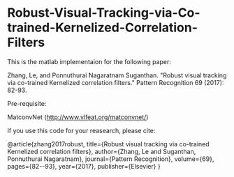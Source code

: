 # Robust-Visual-Tracking-via-Co-trained-Kernelized-Correlation-Filters

This is the matlab implementaion for the following paper:

Zhang, Le, and Ponnuthurai Nagaratnam Suganthan. "Robust visual tracking via co-trained Kernelized correlation filters." Pattern Recognition 69 (2017): 82-93.

Pre-requisite:

MatconvNet (http://www.vlfeat.org/matconvnet/)

If you use this code for your reasearch, please cite:


@article{zhang2017robust,
  title={Robust visual tracking via co-trained Kernelized correlation filters},
  author={Zhang, Le and Suganthan, Ponnuthurai Nagaratnam},
  journal={Pattern Recognition},
  volume={69},
  pages={82--93},
  year={2017},
  publisher={Elsevier}
}

